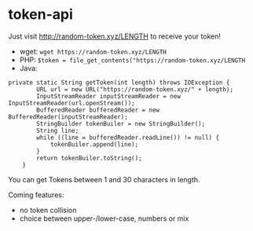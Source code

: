 # token-api

Just visit http://random-token.xyz/LENGTH to receive your token!

- wget: `wget https://random-token.xyz/LENGTH`
- PHP: `$token = file_get_contents("https://random-token.xyz/LENGTH`
- Java: 
```
private static String getToken(int length) throws IOException {
        URL url = new URL("https://random-token.xyz/" + length);
        InputStreamReader inputStreamReader = new InputStreamReader(url.openStream());
        BufferedReader bufferedReader = new BufferedReader(inputStreamReader);
        StringBuilder tokenBuiler = new StringBuilder();
        String line;
        while ((line = bufferedReader.readLine()) != null) {
            tokenBuiler.append(line);
        }
        return tokenBuiler.toString();
    }
```

You can get Tokens between 1 and 30 characters in length.




Coming features:
  - no token collision
  - choice between upper-/lower-case, numbers or mix
